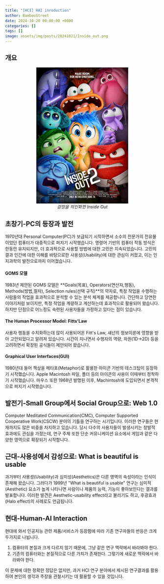 ```yaml
---
title: "[HCI] HAI inroduction"
author: BambooStreet
date: 2024-10-20 00:00:00 +0800
categories: []
tags: []
image: assets/img/posts/20241021/Inside_out.png
---
```


## 개요

<div style="text-align: center;">
    <img src="/assets/img/posts/20241021/Inside_out.png" alt="main" width="300" style="display: block; margin: auto;"/>
    <em>감정을 의인화한 Inside Out</em>
</div>


## 초창기-PC의 등장과 발전

1970년대 Personal Computer(PC)가 보급되기 시작하면서 소수의 전문가의 전유물이었던 컴퓨터가 대중적으로 퍼지기 시작했습니다. 명령어 기반의 컴퓨터 작동 방식은 한동안 유지되지만, 더 효과적으로 사용할 방법에 대한 고민은 지속되었습니다. 고민의 결과 인간에 대한 이해를 바탕으로한 사용성(Usability)에 대한 관심이 커졌고, 이는 인지과학의 발전으로까지 이어졌습니다.


#### GOMS 모델

1983년 제안된 GOMS 모델은 **Goals(목표), Operators(연산자,행동), Methods(방법,절차), Selection rules(선택 규칙)**의 약자로, 특정 작업을 수행하는 사람들의 작업을 효과적으로 분석할 수 있는 분석 체계를 제공합니다. 간단하고 당연한 이야기처럼 보이지만, 특정 작업을 계량하고 계산하는데 효과적으로 활용되어 왔습니다. 하지만 단점으로 어느정도 숙련된 사용자들을 가정하고 있다는 점이 있습니다.


#### The Human Processor Model: Fitts'Law


사용자 행동을 수치화하는데 많이 사용되어온 Fitt's Law, 섀넌의 정보이론에 영향을 받아 고안되었다고 알려져 있습니다. 시간이 지나면서 수행자의 역량, 차원(1D->2D) 등을 고려하면서 확장된 공식들이 제안되어 왔습니다.



#### Graphical User Interfaces(GUI)

1980년대 들어 책상을 메타포(Metaphor)로 활용한 아이콘 기반의 데스크탑이 등장하기 시작했습니다. Apple Macintosh 파일, 폴더 등의 아이콘의 사용이 이때부터 정착하기 시작했습니다. 마우스 또한 1968년 발명된 이후, Machintosh에 도입되면서 본격적으로 퍼지기 시작했습니다. 





## 발전기-Small Group에서 Social Group으로: Web 1.0

Computer Meditated Communication(CMC), Computer Supported Cooperative Work(CSCW) 분야의 기틀을 연구하는 시기입니다. 이러한 연구들은 현재까지도 많은 비중을 차지하고 있습니다. 당시 다수의 사용자들이 발생시키는 창발적 효과에도 관심을 가졌는데, 연구 주제 또한 단순 커뮤니케이션 요소에서 게임과 같은 다양한 영역으로 확장되기 시작합니다.


## 근대-사용성에서 감성으로: What is beautiful is usable

과거부터 사용성(Usability)과 심미성(Aesthetics)은 다른 영역의 속성이라는 인식이 존재해 왔습니다. 그러다가 1999년 "What is beautiful is usable" 연구는 심미적(Aesthetic) 요소가 높게 나타나면 사람이나 제품의 능력, 기능이 좋아보인다는 결과를 발표합니다. 이러한 발견은 Aesthetic-usability effect라고 불리기도 하고, 후광효과(Halo effect)의 사례로도 언급됩니다. 

## 현대-Human-AI Interaction

현대에 와서 인공지능 관련 제품/서비스가 등장함에 따라 기존 연구자들의 반응은 크게 두가지로 나뉩니다.

1. 컴퓨터의 본질과 크게 다르지 않기 때문에, 그냥 같은 연구 맥락에서 바라봐야 한다.
2. 기존의 컴퓨터와는 본질적으로 다른 가치가 존재한다. 그렇기에 새로운 맥락에서 바라봐야 한다.

이 문제에 대한 정확한 정답은 없지만, 과거 HCI 연구 분야에서 제시된 연구결과를 활용하여 본인의 생각과 주장을 관철시키는 데 활용할 수 있을 것입니다.





